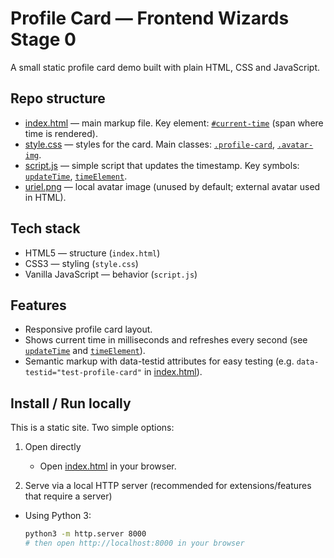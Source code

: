 # Profile Card — Frontend Wizards Stage 0

A small static profile card demo built with plain HTML, CSS and JavaScript.

## Repo structure

- [index.html](index.html) — main markup file. Key element: [`#current-time`](index.html) (span where time is rendered).
- [style.css](style.css) — styles for the card. Main classes: [`.profile-card`](style.css), [`.avatar-img`](style.css).
- [script.js](script.js) — simple script that updates the timestamp. Key symbols: [`updateTime`](script.js), [`timeElement`](script.js).
- [uriel.png](uriel.png) — local avatar image (unused by default; external avatar used in HTML).

## Tech stack

- HTML5 — structure (`index.html`)
- CSS3 — styling (`style.css`)
- Vanilla JavaScript — behavior (`script.js`)

## Features

- Responsive profile card layout.
- Shows current time in milliseconds and refreshes every second (see [`updateTime`](script.js) and [`timeElement`](script.js)).
- Semantic markup with data-testid attributes for easy testing (e.g. `data-testid="test-profile-card"` in [index.html](index.html)).

## Install / Run locally

This is a static site. Two simple options:

1. Open directly
   - Open [index.html](index.html) in your browser.

2. Serve via a local HTTP server (recommended for extensions/features that require a server)

- Using Python 3:
  ```sh
  python3 -m http.server 8000
  # then open http://localhost:8000 in your browser